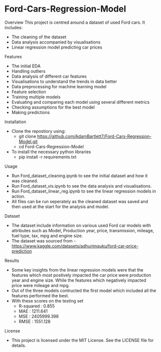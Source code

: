 # Ford-Cars-Regression-Model
Overview
This project is centred around a dataset of used Ford cars. It includes: 
- The cleaning of the dataset
- Data analysis accompanied by visualisations
- Linear regression model predicting car prices

Features
- The initial EDA 
- Handling outliers
- Data analysis of different car features
- Visualisations to understand the trends in data better
- Data preprocessing for machine learning model
- Feature selection
- Training multiple models
- Evaluating and comparing each model using several different metrics
- Checking assumptions for the best model
- Making predictions

Installation
- Clone the repostiory using:
  - git clone https://github.com/AdamBartlett7/Ford-Cars-Regression-Model.git
  - cd Ford-Cars-Regression-Model
- To install the necessary python libraries
   - pip install -r requirements.txt

Usage
- Run Ford_dataset_cleaning.ipynb to see the initial dataset and how it was cleaned.
- Run Ford_dataset_vis.ipynb to see the data analysis and visualisations.
- Run Ford_dataset_linear_reg.ipynb to see the linear regression models in action.
- All files can be run seperately as the cleaned dataset was saved and then used at the start for the analysis and model.

Dataset
- The dataset include information on various used Ford car models with attributes such as Model, Production year, price, 
  transmission, mileage, fuel type, tax, mpg and engine size.
- The dataset was sourced from - https://www.kaggle.com/datasets/adhurimquku/ford-car-price-prediction

Results
- Some key insights from the linear regression models were that the features which most postively impacted the car price 
  were production year and engine size. While the features which negatively impacted price were mileage and mpg.
- Out of the three models contructed the first model which included all the features performed the best.
- With these scores on the testing set
   - R-squared : 0.855
   - MAE : 1211.641
   - MSE : 2405999.398
   - RMSE : 1551.128

License
- This project is licensed under the MIT License. See the LICENSE file for details.




